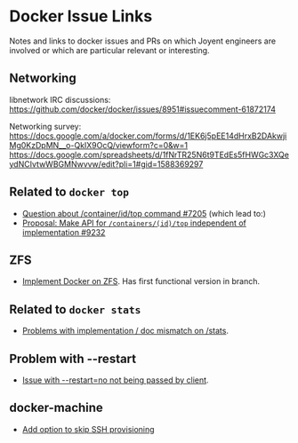 # Docker Issue Links

Notes and links to docker issues and PRs on which Joyent engineers are involved
or which are particular relevant or interesting.


## Networking

libnetwork IRC discussions:
https://github.com/docker/docker/issues/8951#issuecomment-61872174

Networking survey: https://docs.google.com/a/docker.com/forms/d/1EK6j5pEE14dHrxB2DAkwjiMg0KzDpMN__o-QkIX9OcQ/viewform?c=0&w=1
https://docs.google.com/spreadsheets/d/1fNrTR25N6t9TEdEs5fHWGc3XQeydNCIvtwWBGMNwvvw/edit?pli=1#gid=1588369297


## Related to `docker top`

 * [Question about /container/id/top command #7205](https://github.com/docker/docker/issues/7205) (which lead to:)
 * [Proposal: Make API for `/containers/(id)/top` independent of implementation #9232](https://github.com/docker/docker/pull/9232)

## ZFS

 * [Implement Docker on ZFS](https://github.com/docker/docker/pull/7901). Has first functional version in branch.


## Related to `docker stats`

 * [Problems with implementation / doc mismatch on /stats](https://github.com/docker/docker/issues/10711).


## Problem with --restart

 * [Issue with --restart=no not being passed by client](https://github.com/docker/docker/issues/10874).


## docker-machine

 * [Add option to skip SSH provisioning](https://github.com/docker/machine/issues/886)
